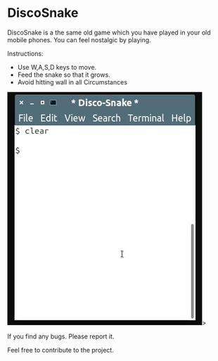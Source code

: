 # DiscoSnake

DiscoSnake is a the same old game which you have played in your old mobile phones.
You can feel nostalgic by playing.


Instructions:
* Use W,A,S,D keys to move.
* Feed the snake so that it grows. 
* Avoid hitting wall in all Circumstances

[![Watch the video](./samples/gameplay.gif)](https://youtu.be/vt5fpE0bzSY)>

If you find any bugs. Please report it.

Feel free to contribute to the project.
